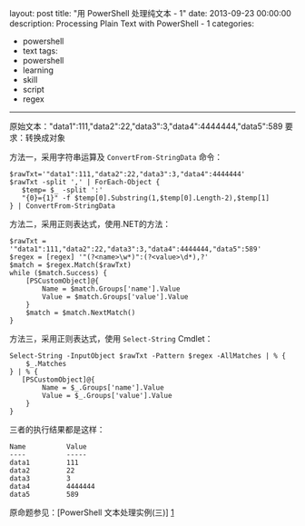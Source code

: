 ﻿layout: post
title: "用 PowerShell 处理纯文本 - 1"
date: 2013-09-23 00:00:00
description: Processing Plain Text with PowerShell - 1
categories:
- powershell
- text
tags:
- powershell
- learning
- skill
- script
- regex
---
原始文本："data1":111,"data2":22,"data3":3,"data4":4444444,"data5":589
要求：转换成对象

方法一，采用字符串运算及 `ConvertFrom-StringData` 命令：

	$rawTxt='"data1":111,"data2":22,"data3":3,"data4":4444444'
	$rawTxt -split ',' | ForEach-Object {
	   $temp= $_ -split ':'
	   "{0}={1}" -f $temp[0].Substring(1,$temp[0].Length-2),$temp[1]
	} | ConvertFrom-StringData

方法二，采用正则表达式，使用.NET的方法：

	$rawTxt = '"data1":111,"data2":22,"data3":3,"data4":4444444,"data5":589'
	$regex = [regex] '"(?<name>\w*)":(?<value>\d*),?'
	$match = $regex.Match($rawTxt)
	while ($match.Success) {
		[PSCustomObject]@{
		    Name = $match.Groups['name'].Value
		    Value = $match.Groups['value'].Value
		}
		$match = $match.NextMatch()
	} 

方法三，采用正则表达式，使用 `Select-String` Cmdlet：

	Select-String -InputObject $rawTxt -Pattern $regex -AllMatches | % {
	    $_.Matches
	} | % {
	   [PSCustomObject]@{
	        Name = $_.Groups['name'].Value
	        Value = $_.Groups['value'].Value
	    }
	}

三者的执行结果都是这样：

	Name          Value
	----          -----
	data1         111
	data2         22
	data3         3
	data4         4444444
	data5         589

原命题参见：[PowerShell 文本处理实例(三)] [1]

[1]: http://www.pstips.net/processing-text-3.html "PowerShell 文本处理实例(三)"
